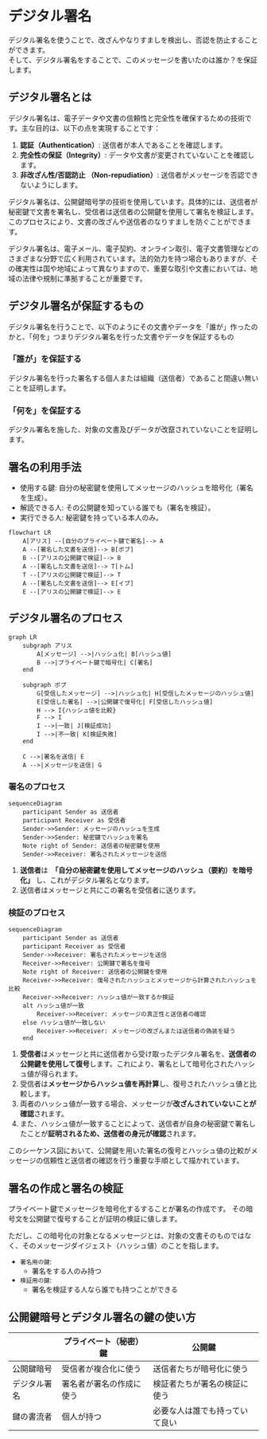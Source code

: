 # デジタル署名

デジタル署名を使うことで、改ざんやなりすましを検出し、否認を防止することができます。  
そして、デジタル署名をすることで、このメッセージを書いたのは誰か？を保証します。

## デジタル署名とは

デジタル署名は、電子データや文書の信頼性と完全性を確保するための技術です。主な目的は、以下の点を実現することです：

1. **認証（Authentication）**: 送信者が本人であることを確認します。
2. **完全性の保証（Integrity）**: データや文書が変更されていないことを確認します。
3. **非改ざん性/否認防止 （Non-repudiation）**: 送信者がメッセージを否認できないようにします。

デジタル署名は、公開鍵暗号学の技術を使用しています。具体的には、送信者が秘密鍵で文書を署名し、受信者は送信者の公開鍵を使用して署名を検証します。このプロセスにより、文書の改ざんや送信者のなりすましを防ぐことができます。

デジタル署名は、電子メール、電子契約、オンライン取引、電子文書管理などのさまざまな分野で広く利用されています。法的効力を持つ場合もありますが、その確実性は国や地域によって異なりますので、重要な取引や文書においては、地域の法律や規制に準拠することが重要です。

## デジタル署名が保証するもの

デジタル署名を行うことで、以下のようにその文書やデータを「誰が」作ったのかと、「何を」つまりデジタル署名を行った文書やデータを保証するもの

### 「誰が」を保証する

デジタル署名を行った署名する個人または組織（送信者）であること間違い無いことを証明します。

### 「何を」を保証する

デジタル署名を施した、対象の文書及びデータが改竄されていないことを証明します。

## 署名の利用手法

- 使用する鍵: 自分の秘密鍵を使用してメッセージのハッシュを暗号化（署名を生成）。
- 解読できる人: その公開鍵を知っている誰でも（署名を検証）。
- 実行できる人: 秘密鍵を持っている本人のみ。

```mermaid
flowchart LR
    A[アリス] --[自分のプライベート鍵で署名]--> A
    A --[署名した文書を送信]--> B[ボブ]
    B --[アリスの公開鍵で検証]--> B
    A --[署名した文書を送信]--> T[トム]
    T --[アリスの公開鍵で検証]--> T
    A --[署名した文書を送信]--> E[イブ]
    E --[アリスの公開鍵で検証]--> E
```

## デジタル署名のプロセス

```mermaid
graph LR
    subgraph アリス
        A[メッセージ] -->|ハッシュ化| B[ハッシュ値]
        B -->|プライベート鍵で暗号化| C[署名]
    end

    subgraph ボブ
        G[受信したメッセージ] -->|ハッシュ化| H[受信したメッセージのハッシュ値]
        E[受信した署名] -->|公開鍵で復号化| F[受信したハッシュ値]
        H --> I{ハッシュ値を比較}
        F --> I
        I -->|一致| J[検証成功]
        I -->|不一致| K[検証失敗]
    end

    C -->|署名を送信| E
    A -->|メッセージを送信| G

```

### 署名のプロセス

```mermaid
sequenceDiagram
    participant Sender as 送信者
    participant Receiver as 受信者
    Sender->>Sender: メッセージのハッシュを生成
    Sender->>Sender: 秘密鍵でハッシュを署名
    Note right of Sender: 送信者の秘密鍵を使用
    Sender->>Receiver: 署名されたメッセージを送信
```

1. **送信者**は　**「自分の秘密鍵を使用してメッセージのハッシュ（要約）を暗号化」** し、これがデジタル署名となります。
2. 送信者はメッセージと共にこの署名を受信者に送ります。

### 検証のプロセス

```mermaid
sequenceDiagram
    participant Sender as 送信者
    participant Receiver as 受信者
    Sender->>Receiver: 署名されたメッセージを送信
    Receiver->>Receiver: 公開鍵で署名を復号
    Note right of Receiver: 送信者の公開鍵を使用
    Receiver->>Receiver: 復号されたハッシュとメッセージから計算されたハッシュを比較
    Receiver->>Receiver: ハッシュ値が一致するか検証
    alt ハッシュ値が一致
        Receiver->>Receiver: メッセージの真正性と送信者の確認
    else ハッシュ値が一致しない
        Receiver->>Receiver: メッセージの改ざんまたは送信者の偽装を疑う
    end
```

1. **受信者**はメッセージと共に送信者から受け取ったデジタル署名を、**送信者の公開鍵を使用して復号**します。これにより、署名として暗号化されたハッシュ値が得られます。
2. 受信者は**メッセージからハッシュ値を再計算**し、復号されたハッシュ値と比較します。
3. 両者のハッシュ値が一致する場合、メッセージが**改ざんされていないことが確認**されます。
4. また、ハッシュ値が一致することによって、送信者が自身の秘密鍵で署名したことが**証明されるため、送信者の身元が確認**されます。

このシーケンス図において、公開鍵を用いた署名の復号とハッシュ値の比較がメッセージの信頼性と送信者の確認を行う重要な手順として描かれています。

## 署名の作成と署名の検証

プライベート鍵でメッセージを暗号化するすることが署名の作成です。
その暗号文を公開鍵で復号することが証明の検証に値します。

ただし、この暗号化の対象となるメッセージとは、対象の文書そのものではなく、そのメッセージダイジェスト（ハッシュ値）のことを指します。

- `署名用の鍵`:
  - 署名をする人のみ持つ
- `検証用の鍵`:
  - 署名を検証する人なら誰でも持つことができる

## 公開鍵暗号とデジタル署名の鍵の使い方

|              | プライベート（秘密）鍵   | 公開鍵                         |
| ------------ | ------------------------ | ------------------------------ |
| 公開鍵暗号   | 受信者が複合化に使う     | 送信者たちが暗号化に使う       |
| デジタル署名 | 署名者が署名の作成に使う | 検証者たちが署名の検証に使う   |
| 鍵の書流者   | 個人が持つ               | 必要な人は誰でも持っていて良い |
